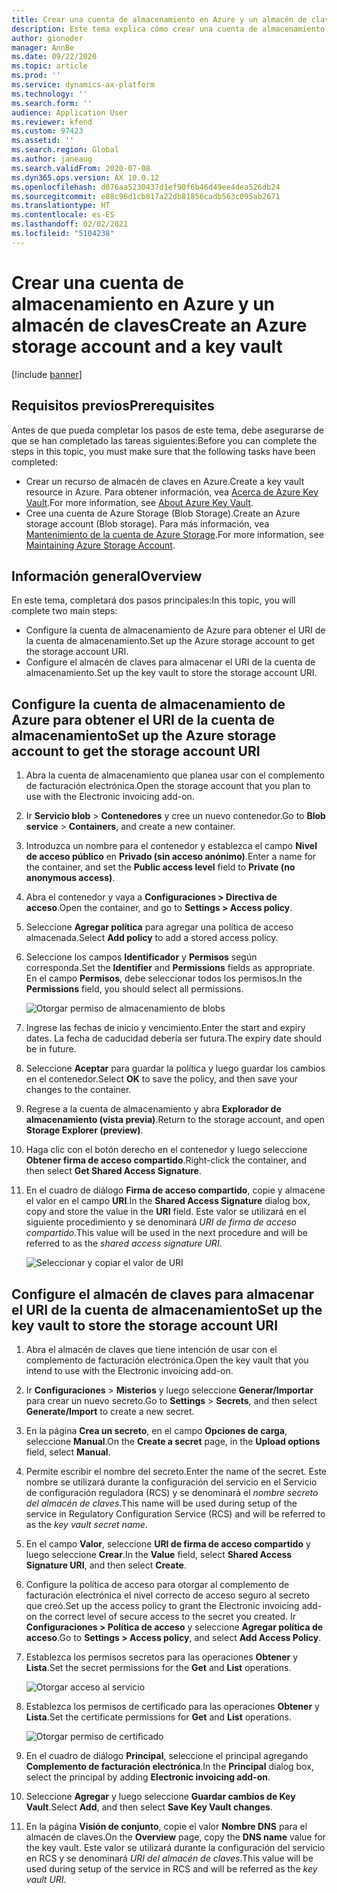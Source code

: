 ```yaml
---
title: Crear una cuenta de almacenamiento en Azure y un almacén de claves
description: Este tema explica cómo crear una cuenta de almacenamiento de Azure y un almacén de claves.
author: gionoder
manager: AnnBe
ms.date: 09/22/2020
ms.topic: article
ms.prod: ''
ms.service: dynamics-ax-platform
ms.technology: ''
ms.search.form: ''
audience: Application User
ms.reviewer: kfend
ms.custom: 97423
ms.assetid: ''
ms.search.region: Global
ms.author: janeaug
ms.search.validFrom: 2020-07-08
ms.dyn365.ops.version: AX 10.0.12
ms.openlocfilehash: d076aa5230437d1ef90f6b46d49ee4dea526db24
ms.sourcegitcommit: e88c96d1cb817a22db81856cadb563c095ab2671
ms.translationtype: HT
ms.contentlocale: es-ES
ms.lasthandoff: 02/02/2021
ms.locfileid: "5104238"
---
```

# <a name="create-an-azure-storage-account-and-a-key-vault"></a><span data-ttu-id="74c26-103">Crear una cuenta de almacenamiento en Azure y un almacén de claves</span><span class="sxs-lookup"><span data-stu-id="74c26-103">Create an Azure storage account and a key vault</span></span>

[!include [banner](../includes/banner.md)]

## <a name="prerequisites"></a><span data-ttu-id="74c26-104">Requisitos previos</span><span class="sxs-lookup"><span data-stu-id="74c26-104">Prerequisites</span></span>

<span data-ttu-id="74c26-105">Antes de que pueda completar los pasos de este tema, debe asegurarse de que se han completado las tareas siguientes:</span><span class="sxs-lookup"><span data-stu-id="74c26-105">Before you can complete the steps in this topic, you must make sure that the following tasks have been completed:</span></span>

- <span data-ttu-id="74c26-106">Crear un recurso de almacén de claves en Azure.</span><span class="sxs-lookup"><span data-stu-id="74c26-106">Create a key vault resource in Azure.</span></span> <span data-ttu-id="74c26-107">Para obtener información, vea [Acerca de Azure Key Vault](https://docs.microsoft.com/azure/key-vault/general/overview).</span><span class="sxs-lookup"><span data-stu-id="74c26-107">For more information, see [About Azure Key Vault](https://docs.microsoft.com/azure/key-vault/general/overview).</span></span>
- <span data-ttu-id="74c26-108">Cree una cuenta de Azure Storage (Blob Storage).</span><span class="sxs-lookup"><span data-stu-id="74c26-108">Create an Azure storage account (Blob storage).</span></span> <span data-ttu-id="74c26-109">Para más información, vea [Mantenimiento de la cuenta de Azure Storage](https://docs.microsoft.com/azure/storage/blobs/).</span><span class="sxs-lookup"><span data-stu-id="74c26-109">For more information, see [Maintaining Azure Storage Account](https://docs.microsoft.com/azure/storage/blobs/).</span></span>

## <a name="overview"></a><span data-ttu-id="74c26-110">Información general</span><span class="sxs-lookup"><span data-stu-id="74c26-110">Overview</span></span>

<span data-ttu-id="74c26-111">En este tema, completará dos pasos principales:</span><span class="sxs-lookup"><span data-stu-id="74c26-111">In this topic, you will complete two main steps:</span></span>

- <span data-ttu-id="74c26-112">Configure la cuenta de almacenamiento de Azure para obtener el URI de la cuenta de almacenamiento.</span><span class="sxs-lookup"><span data-stu-id="74c26-112">Set up the Azure storage account to get the storage account URI.</span></span>
- <span data-ttu-id="74c26-113">Configure el almacén de claves para almacenar el URI de la cuenta de almacenamiento.</span><span class="sxs-lookup"><span data-stu-id="74c26-113">Set up the key vault to store the storage account URI.</span></span>

## <a name="set-up-the-azure-storage-account-to-get-the-storage-account-uri"></a><span data-ttu-id="74c26-114">Configure la cuenta de almacenamiento de Azure para obtener el URI de la cuenta de almacenamiento</span><span class="sxs-lookup"><span data-stu-id="74c26-114">Set up the Azure storage account to get the storage account URI</span></span>

1. <span data-ttu-id="74c26-115">Abra la cuenta de almacenamiento que planea usar con el complemento de facturación electrónica.</span><span class="sxs-lookup"><span data-stu-id="74c26-115">Open the storage account that you plan to use with the Electronic invoicing add-on.</span></span>
2. <span data-ttu-id="74c26-116">Ir **Servicio blob** \> **Contenedores** y cree un nuevo contenedor.</span><span class="sxs-lookup"><span data-stu-id="74c26-116">Go to **Blob service** \> **Containers**, and create a new container.</span></span>
3. <span data-ttu-id="74c26-117">Introduzca un nombre para el contenedor y establezca el campo **Nivel de acceso público** en **Privado (sin acceso anónimo)**.</span><span class="sxs-lookup"><span data-stu-id="74c26-117">Enter a name for the container, and set the **Public access level** field to **Private (no anonymous access)**.</span></span>
4. <span data-ttu-id="74c26-118">Abra el contenedor y vaya a **Configuraciones \> Directiva de acceso**.</span><span class="sxs-lookup"><span data-stu-id="74c26-118">Open the container, and go to **Settings \> Access policy**.</span></span>
5. <span data-ttu-id="74c26-119">Seleccione **Agregar política** para agregar una política de acceso almacenada.</span><span class="sxs-lookup"><span data-stu-id="74c26-119">Select **Add policy** to add a stored access policy.</span></span>
6. <span data-ttu-id="74c26-120">Seleccione los campos **Identificador** y **Permisos** según corresponda.</span><span class="sxs-lookup"><span data-stu-id="74c26-120">Set the **Identifier** and **Permissions** fields as appropriate.</span></span> <span data-ttu-id="74c26-121">En el campo **Permisos**, debe seleccionar todos los permisos.</span><span class="sxs-lookup"><span data-stu-id="74c26-121">In the **Permissions** field, you should select all permissions.</span></span>

    ![Otorgar permiso de almacenamiento de blobs](media/e-Invoicing-services-create-azure-resources-grant-blob-permissions.png)

7. <span data-ttu-id="74c26-123">Ingrese las fechas de inicio y vencimiento.</span><span class="sxs-lookup"><span data-stu-id="74c26-123">Enter the start and expiry dates.</span></span> <span data-ttu-id="74c26-124">La fecha de caducidad debería ser futura.</span><span class="sxs-lookup"><span data-stu-id="74c26-124">The expiry date should be in future.</span></span>
8. <span data-ttu-id="74c26-125">Seleccione **Aceptar** para guardar la política y luego guardar los cambios en el contenedor.</span><span class="sxs-lookup"><span data-stu-id="74c26-125">Select **OK** to save the policy, and then save your changes to the container.</span></span>
9. <span data-ttu-id="74c26-126">Regrese a la cuenta de almacenamiento y abra **Explorador de almacenamiento (vista previa)**.</span><span class="sxs-lookup"><span data-stu-id="74c26-126">Return to the storage account, and open **Storage Explorer (preview)**.</span></span>
10. <span data-ttu-id="74c26-127">Haga clic con el botón derecho en el contenedor y luego seleccione **Obtener firma de acceso compartido**.</span><span class="sxs-lookup"><span data-stu-id="74c26-127">Right-click the container, and then select **Get Shared Access Signature**.</span></span>
11. <span data-ttu-id="74c26-128">En el cuadro de diálogo **Firma de acceso compartido**, copie y almacene el valor en el campo **URI**.</span><span class="sxs-lookup"><span data-stu-id="74c26-128">In the **Shared Access Signature** dialog box, copy and store the value in the **URI** field.</span></span> <span data-ttu-id="74c26-129">Este valor se utilizará en el siguiente procedimiento y se denominará *URI de firma de acceso compartido*.</span><span class="sxs-lookup"><span data-stu-id="74c26-129">This value will be used in the next procedure and will be referred to as the *shared access signature URI*.</span></span>

    ![Seleccionar y copiar el valor de URI](media/e-Invoicing-services-create-azure-resources-select-and-copy-uri.png)

## <a name="set-up-the-key-vault-to-store-the-storage-account-uri"></a><span data-ttu-id="74c26-131">Configure el almacén de claves para almacenar el URI de la cuenta de almacenamiento</span><span class="sxs-lookup"><span data-stu-id="74c26-131">Set up the key vault to store the storage account URI</span></span>

1. <span data-ttu-id="74c26-132">Abra el almacén de claves que tiene intención de usar con el complemento de facturación electrónica.</span><span class="sxs-lookup"><span data-stu-id="74c26-132">Open the key vault that you intend to use with the Electronic invoicing add-on.</span></span>
2. <span data-ttu-id="74c26-133">Ir **Configuraciones** \> **Misterios** y luego seleccione **Generar/Importar** para crear un nuevo secreto.</span><span class="sxs-lookup"><span data-stu-id="74c26-133">Go to **Settings** \> **Secrets**, and then select **Generate/Import** to create a new secret.</span></span>
3. <span data-ttu-id="74c26-134">En la página **Crea un secreto**, en el campo **Opciones de carga**, seleccione **Manual**.</span><span class="sxs-lookup"><span data-stu-id="74c26-134">On the **Create a secret** page, in the **Upload options** field, select **Manual**.</span></span>
4. <span data-ttu-id="74c26-135">Permite escribir el nombre del secreto.</span><span class="sxs-lookup"><span data-stu-id="74c26-135">Enter the name of the secret.</span></span> <span data-ttu-id="74c26-136">Este nombre se utilizará durante la configuración del servicio en el Servicio de configuración reguladora (RCS) y se denominará el *nombre secreto del almacén de claves*.</span><span class="sxs-lookup"><span data-stu-id="74c26-136">This name will be used during setup of the service in Regulatory Configuration Service (RCS) and will be referred to as the *key vault secret name*.</span></span>
5. <span data-ttu-id="74c26-137">En el campo **Valor**, seleccione **URI de firma de acceso compartido** y luego seleccione **Crear**.</span><span class="sxs-lookup"><span data-stu-id="74c26-137">In the **Value** field, select **Shared Access Signature URI**, and then select **Create**.</span></span>
6. <span data-ttu-id="74c26-138">Configure la política de acceso para otorgar al complemento de facturación electrónica el nivel correcto de acceso seguro al secreto que creó.</span><span class="sxs-lookup"><span data-stu-id="74c26-138">Set up the access policy to grant the Electronic invoicing add-on the correct level of secure access to the secret you created.</span></span> <span data-ttu-id="74c26-139">Ir **Configuraciones \> Política de acceso** y seleccione **Agregar política de acceso**.</span><span class="sxs-lookup"><span data-stu-id="74c26-139">Go to **Settings \> Access policy**, and select **Add Access Policy**.</span></span>
7. <span data-ttu-id="74c26-140">Establezca los permisos secretos para las operaciones **Obtener** y **Lista**.</span><span class="sxs-lookup"><span data-stu-id="74c26-140">Set the secret permissions for the **Get** and **List** operations.</span></span>

    ![Otorgar acceso al servicio](media/e-Invoicing-services-create-azure-resources-grant-service-access.png)

8. <span data-ttu-id="74c26-142">Establezca los permisos de certificado para las operaciones **Obtener** y **Lista**.</span><span class="sxs-lookup"><span data-stu-id="74c26-142">Set the certificate permissions for **Get** and **List** operations.</span></span>

    ![Otorgar permiso de certificado](media/e-Invoicing-services-create-azure-resources-grant-certificate-permission.png)

9. <span data-ttu-id="74c26-144">En el cuadro de diálogo **Principal**, seleccione el principal agregando **Complemento de facturación electrónica**.</span><span class="sxs-lookup"><span data-stu-id="74c26-144">In the **Principal** dialog box, select the principal by adding **Electronic invoicing add-on**.</span></span>
10. <span data-ttu-id="74c26-145">Seleccione **Agregar** y luego seleccione **Guardar cambios de Key Vault**.</span><span class="sxs-lookup"><span data-stu-id="74c26-145">Select **Add**, and then select **Save Key Vault changes**.</span></span>
11. <span data-ttu-id="74c26-146">En la página **Visión de conjunto**, copie el valor **Nombre DNS** para el almacén de claves.</span><span class="sxs-lookup"><span data-stu-id="74c26-146">On the **Overview** page, copy the **DNS name** value for the key vault.</span></span> <span data-ttu-id="74c26-147">Este valor se utilizará durante la configuración del servicio en RCS y se denominará *URI del almacén de claves*.</span><span class="sxs-lookup"><span data-stu-id="74c26-147">This value will be used during setup of the service in RCS and will be referred as the *key vault URI*.</span></span>
